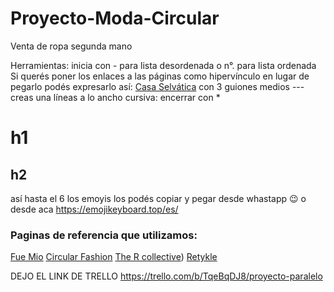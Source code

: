 # Proyecto-Moda-Circular
Venta de ropa segunda mano 

Herramientas:
inicia con - para lista desordenada
o n°. para lista ordenada
Si querés poner los enlaces a las páginas como hipervínculo en lugar de pegarlo podés expresarlo así:
[Casa Selvática](https://www.casaselvatica.com.ar/)
con 3 guiones medios --- creas una líneas a lo ancho
cursiva: encerrar con *
# h1 
## h2 
así hasta el 6
los emoyis los podés copiar y pegar desde whastapp 😉 o desde aca https://emojikeyboard.top/es/ 

### Paginas de referencia que utilizamos:
[Fue Mio](https://fuemio.com.ar/blog/tag/moda-circular/)
[Circular Fashion](https://circular.fashion/en/)
[The R collective](https://thercollective.com))
[Retykle](https://retykle.com)

DEJO EL LINK DE TRELLO 
https://trello.com/b/TqeBqDJ8/proyecto-paralelo
